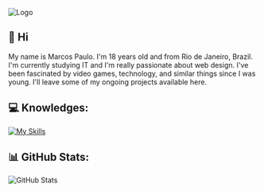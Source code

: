 ![Logo](https://cdn.discordapp.com/attachments/1166028678732456017/1166028816204968026/Banner_GitHub.png?ex=6548fff5&is=65368af5&hm=13915a7ca64842a68fdea86cf07d7469e3d3137e55afcbf807adad3aee3da5f4&)

## 👋 Hi 
My name is Marcos Paulo. I'm 18 years old and from Rio de Janeiro, Brazil. I'm currently studying IT and I'm really passionate about web design. I've been fascinated by video games, technology, and similar things since I was young. I'll leave some of my ongoing projects available here.

## 💻 Knowledges:
[![My Skills](https://skills.thijs.gg/icons?i=html,css,js,cs,figma)](https://skills.thijs.gg)
## 📊 GitHub Stats:
![GitHub Stats](https://github-readme-stats.vercel.app/api?username=pequenu&show_icons=true&hide_border=true&card_width=400&bg_color=2D333B&title_color=ffffff&text_color=d1d1d1&icon_color=d1d1d1&include_all_commits=false&count_private=false)
